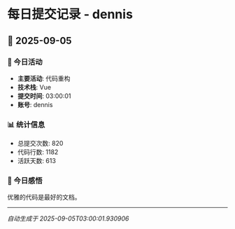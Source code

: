 # 每日提交记录 - dennis

## 📅 2025-09-05

### 🎯 今日活动
- **主要活动**: 代码重构
- **技术栈**: Vue
- **提交时间**: 03:00:01
- **账号**: dennis

### 📊 统计信息
- 总提交次数: 820
- 代码行数: 1182
- 活跃天数: 613

### 💭 今日感悟
优雅的代码是最好的文档。

---
*自动生成于 2025-09-05T03:00:01.930906*
